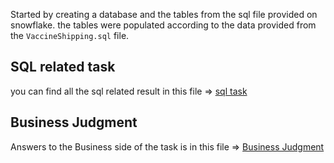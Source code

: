 Started by creating a database and the tables from the sql file provided on snowflake.
the tables were populated according to the data provided from the `VaccineShipping.sql` file.

## SQL related task
you can find all the sql related result in this file => [sql task](task.md)

## Business Judgment
Answers to the Business side of the task is in this file => [Business Judgment](BusinessJudgment.md)
